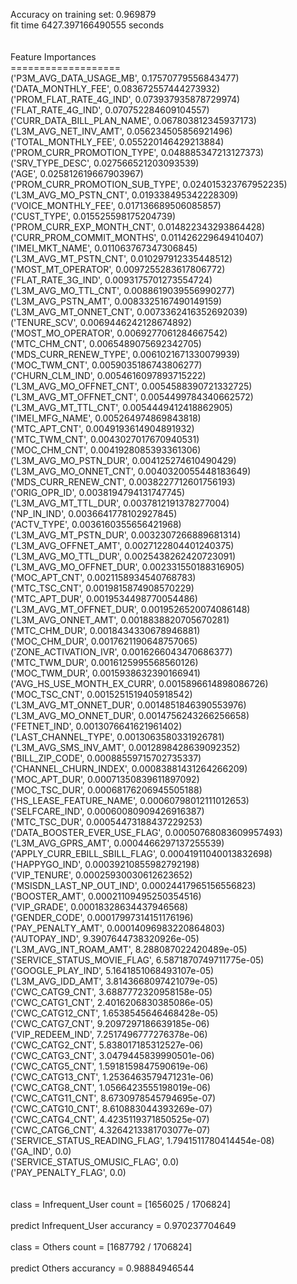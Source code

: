 Accuracy on training set: 0.969879<br>fit time 6427.397166490555 seconds<br><br><br>Feature Importances<br>===================<br>('P3M_AVG_DATA_USAGE_MB', 0.17570779556843477)<br>('DATA_MONTHLY_FEE', 0.083672557444273932)<br>('PROM_FLAT_RATE_4G_IND', 0.073937935878729974)<br>('FLAT_RATE_4G_IND', 0.070752284609104557)<br>('CURR_DATA_BILL_PLAN_NAME', 0.067803812345937173)<br>('L3M_AVG_NET_INV_AMT', 0.056234505856921496)<br>('TOTAL_MONTHLY_FEE', 0.055220146429213884)<br>('PROM_CURR_PROMOTION_TYPE', 0.048885347213127373)<br>('SRV_TYPE_DESC', 0.027566521203093539)<br>('AGE', 0.025812619667903967)<br>('PROM_CURR_PROMOTION_SUB_TYPE', 0.024015323767952235)<br>('L3M_AVG_MO_PSTN_CNT', 0.019338495342228309)<br>('VOICE_MONTHLY_FEE', 0.017136689506085857)<br>('CUST_TYPE', 0.015525598175204739)<br>('PROM_CURR_EXP_MONTH_CNT', 0.014822343293864428)<br>('CURR_PROM_COMMIT_MONTHS', 0.011426229649410407)<br>('IMEI_MKT_NAME', 0.011063767347306845)<br>('L3M_AVG_MT_PSTN_CNT', 0.010297912335448512)<br>('MOST_MT_OPERATOR', 0.0097255283617806772)<br>('FLAT_RATE_3G_IND', 0.0093175701273554724)<br>('L3M_AVG_MO_TTL_CNT', 0.0088619039556990277)<br>('L3M_AVG_PSTN_AMT', 0.0083325167490149159)<br>('L3M_AVG_MT_ONNET_CNT', 0.0073362416352692039)<br>('TENURE_SCV', 0.0069446242128674892)<br>('MOST_MO_OPERATOR', 0.0069277061284667542)<br>('MTC_CHM_CNT', 0.0065489075692342705)<br>('MDS_CURR_RENEW_TYPE', 0.0061021671330079939)<br>('MOC_TWM_CNT', 0.0059035186743806277)<br>('CHURN_CLM_IND', 0.0054616097893715222)<br>('L3M_AVG_MO_OFFNET_CNT', 0.0054588390721332725)<br>('L3M_AVG_MT_OFFNET_CNT', 0.0054499784340662572)<br>('L3M_AVG_MT_TTL_CNT', 0.0054449412418862905)<br>('IMEI_MFG_NAME', 0.005264974869843818)<br>('MTC_APT_CNT', 0.0049193614904891932)<br>('MTC_TWM_CNT', 0.0043027017670940531)<br>('MOC_CHM_CNT', 0.0041928085393361306)<br>('L3M_AVG_MO_PSTN_DUR', 0.004125274610490429)<br>('L3M_AVG_MO_ONNET_CNT', 0.0040320055448183649)<br>('MDS_CURR_RENEW_CNT', 0.0038227712601756193)<br>('ORIG_OPR_ID', 0.0038194794131747745)<br>('L3M_AVG_MT_TTL_DUR', 0.0037812191378277004)<br>('NP_IN_IND', 0.0036641778102927845)<br>('ACTV_TYPE', 0.0036160355656421968)<br>('L3M_AVG_MT_PSTN_DUR', 0.0032307266889681314)<br>('L3M_AVG_OFFNET_AMT', 0.0027122804401240375)<br>('L3M_AVG_MO_TTL_DUR', 0.0025438262420723091)<br>('L3M_AVG_MO_OFFNET_DUR', 0.002331550188316905)<br>('MOC_APT_CNT', 0.0021158934540768783)<br>('MTC_TSC_CNT', 0.0019815874908570229)<br>('MTC_APT_DUR', 0.0019534498770054486)<br>('L3M_AVG_MT_OFFNET_DUR', 0.0019526520074086148)<br>('L3M_AVG_ONNET_AMT', 0.0018838820705670281)<br>('MTC_CHM_DUR', 0.0018434330678946881)<br>('MOC_CHM_DUR', 0.0017621190648757065)<br>('ZONE_ACTIVATION_IVR', 0.0016266043470686377)<br>('MTC_TWM_DUR', 0.0016125995568560126)<br>('MOC_TWM_DUR', 0.0015938632390166941)<br>('AVG_HS_USE_MONTH_EX_CURR', 0.0015896614898086726)<br>('MOC_TSC_CNT', 0.0015251519405918542)<br>('L3M_AVG_MT_ONNET_DUR', 0.0014851846390553976)<br>('L3M_AVG_MO_ONNET_DUR', 0.0014756243266256658)<br>('FETNET_IND', 0.0013076641621961402)<br>('LAST_CHANNEL_TYPE', 0.0013063580331926781)<br>('L3M_AVG_SMS_INV_AMT', 0.0012898428639092352)<br>('BILL_ZIP_CODE', 0.00088559715702735337)<br>('CHANNEL_CHURN_INDEX', 0.00083881431264266209)<br>('MOC_APT_DUR', 0.00071350839611897092)<br>('MOC_TSC_DUR', 0.00068176206945505188)<br>('HS_LEASE_FEATURE_NAME', 0.00060798012111012653)<br>('SELFCARE_IND', 0.00060080909426916387)<br>('MTC_TSC_DUR', 0.00054473188437229253)<br>('DATA_BOOSTER_EVER_USE_FLAG', 0.00050768083609957493)<br>('L3M_AVG_GPRS_AMT', 0.0004466297137255539)<br>('APPLY_CURR_EBILL_SBILL_FLAG', 0.00041911040013832698)<br>('HAPPYGO_IND', 0.00039210855982792198)<br>('VIP_TENURE', 0.00025930030612623652)<br>('MSISDN_LAST_NP_OUT_IND', 0.00024417965156556823)<br>('BOOSTER_AMT', 0.00021109495250354516)<br>('VIP_GRADE', 0.00018328634437946568)<br>('GENDER_CODE', 0.00017997314151176196)<br>('PAY_PENALTY_AMT', 0.00014096983220864803)<br>('AUTOPAY_IND', 9.3907644738320926e-05)<br>('L3M_AVG_INT_ROAM_AMT', 8.288087022420489e-05)<br>('SERVICE_STATUS_MOVIE_FLAG', 6.5871870749711775e-05)<br>('GOOGLE_PLAY_IND', 5.1641851068493107e-05)<br>('L3M_AVG_IDD_AMT', 3.8143668097421079e-05)<br>('CWC_CATG9_CNT', 3.6887772320958158e-05)<br>('CWC_CATG1_CNT', 2.4016206830385086e-05)<br>('CWC_CATG12_CNT', 1.6538545646468428e-05)<br>('CWC_CATG7_CNT', 9.2097297186639185e-06)<br>('VIP_REDEEM_IND', 7.2517496777276378e-06)<br>('CWC_CATG2_CNT', 5.838017185312527e-06)<br>('CWC_CATG3_CNT', 3.0479445839990501e-06)<br>('CWC_CATG5_CNT', 1.5918159847590619e-06)<br>('CWC_CATG13_CNT', 1.2536463579471231e-06)<br>('CWC_CATG8_CNT', 1.0566423555198019e-06)<br>('CWC_CATG11_CNT', 8.6730978545794695e-07)<br>('CWC_CATG10_CNT', 8.610883044393269e-07)<br>('CWC_CATG4_CNT', 4.4235119371850525e-07)<br>('CWC_CATG6_CNT', 4.3264213381703077e-07)<br>('SERVICE_STATUS_READING_FLAG', 1.7941511780414454e-08)<br>('GA_IND', 0.0)<br>('SERVICE_STATUS_OMUSIC_FLAG', 0.0)<br>('PAY_PENALTY_FLAG', 0.0)<br><br><br>class = Infrequent_User count = [1656025 / 1706824]<br><br>predict Infrequent_User accurancy = 0.970237704649<br><br>class = Others count = [1687792 / 1706824]<br><br>predict Others accurancy = 0.98884946544